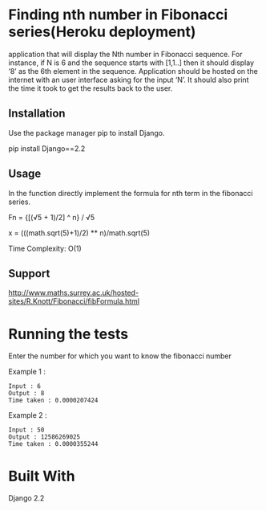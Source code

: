 # Finding nth number in Fibonacci series(Heroku deployment)

application that will display the Nth number in Fibonacci sequence. For instance, if N is 6 and the sequence starts with [1,1..] then it should display ‘8’ as the 6th element in the sequence. Application should be hosted on the internet with an user interface asking for the input ‘N’. It should also print the time it took to get the results back to the user.

## Installation
Use the package manager pip to install Django.

pip install Django==2.2

## Usage
In the function directly implement the formula for nth term in the fibonacci series.

Fn = {[(√5 + 1)/2] ^ n} / √5

x = (((math.sqrt(5)+1)/2) ** n)/math.sqrt(5)

Time Complexity: O(1)

## Support
http://www.maths.surrey.ac.uk/hosted-sites/R.Knott/Fibonacci/fibFormula.html

# Running the tests
Enter the number for which you want to know the fibonacci number

Example 1 : 

	Input : 6
	Output : 8
	Time taken : 0.0000207424

Example 2 :

	Input : 50
	Output : 12586269025
	Time taken : 0.0000355244

# Built With
Django 2.2 
